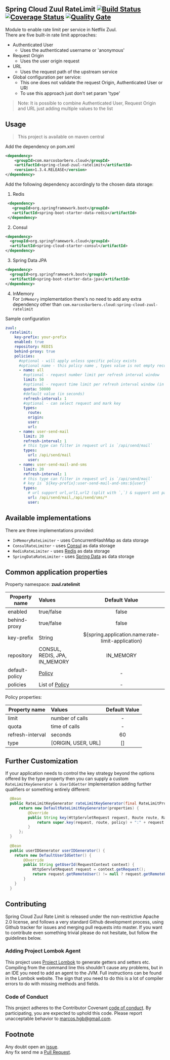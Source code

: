 Spring Cloud Zuul RateLimit [![Build Status](https://travis-ci.org/marcosbarbero/spring-cloud-zuul-ratelimit.svg?branch=master)](https://travis-ci.org/marcosbarbero/spring-cloud-zuul-ratelimit) 
[![Coverage Status](https://coveralls.io/repos/github/marcosbarbero/spring-cloud-zuul-ratelimit/badge.svg?branch=master)](https://coveralls.io/github/marcosbarbero/spring-cloud-zuul-ratelimit?branch=master) 
[![Quality Gate](https://sonarcloud.io/api/badges/gate?key=com.marcosbarbero.cloud:spring-cloud-zuul-ratelimit-parent)](https://sonarcloud.io/dashboard/index/com.marcosbarbero.cloud:spring-cloud-zuul-ratelimit-parent)
---
Module to enable rate limit per service in Netflix Zuul.  
There are five built-in rate limit approaches:
 - Authenticated User
   - Uses the authenticated username or 'anonymous'
 - Request Origin 
   - Uses the user origin request
 - URL
   - Uses the request path of the upstream service
 - Global configuration per service: 
   - This one does not validate the request Origin, Authenticated User or URI
   - To use this approach just don't set param 'type'
   
>Note: It is possible to combine Authenticated User, Request Origin and URL just adding 
multiple values to the list

Usage
---
>This project is available on maven central

Add the dependency on pom.xml
```xml
<dependency>
    <groupId>com.marcosbarbero.cloud</groupId>
    <artifactId>spring-cloud-zuul-ratelimit</artifactId>
    <version>1.3.4.RELEASE</version>
</dependency>
```

Add the following dependency accordingly to the chosen data storage: 

 1. Redis
  ```xml
   <dependency>
     <groupId>org.springframework.boot</groupId>
     <artifactId>spring-boot-starter-data-redis</artifactId>
   </dependency>
  ```

 2. Consul
  ```xml
  <dependency>
    <groupId>org.springframework.cloud</groupId>
    <artifactId>spring-cloud-starter-consul</artifactId>
  </dependency>
  ```

  3. Spring Data JPA
  ```xml
  <dependency>
    <groupId>org.springframework.boot</groupId>
    <artifactId>spring-boot-starter-data-jpa</artifactId>
  </dependency>
  ```
  
  4. InMemory  
  For `InMemory` implementation there's no need to add any extra dependency other than
   `com.marcosbarbero.cloud:spring-cloud-zuul-ratelimit` 

Sample configuration
```yaml
zuul:
  ratelimit:
    key-prefix: your-prefix 
    enabled: true 
    repository: REDIS 
    behind-proxy: true
    policies:
      #optional - will apply unless specific policy exists
      #optional name - this policy name , types value is not empty recommend use
      - name: all
        #optional - request number limit per refresh interval window
        limit: 50
        #optional - request time limit per refresh interval window (in seconds)
        quota: 50000
        #default value (in seconds)
        refresh-interval: 1
        #optional - can select request and mark key 
        types:
          route: 
          origin:
          user:
          url:
      - name: user-send-mail
        limit: 20
        refresh-interval: 1
        # this type can filter in request url is `/api/send/mail`
        types:
          url: /api/send/mail
          user:
      - name: user-send-mail-and-sms
        limit: 20
        refresh-interval: 1
        # this type can filter in request url is `/api/send/mail`
        # key is `${key-prefix}:user-send-mail-and-sms:${user}`
        types:
          # url support url,url1,url2 (split with `,`) & support ant path
          url: /api/send/mail,/api/send/sms/*
          user:
```

Available implementations
---
There are three implementations provided:  
 * `InMemoryRateLimiter` - uses ConcurrentHashMap as data storage
 * `ConsulRateLimiter` - uses [Consul](https://www.consul.io/) as data storage
 * `RedisRateLimiter` - uses [Redis](https://redis.io/) as data storage
 * `SpringDataRateLimiter` - uses [Spring Data](https://projects.spring.io/spring-data-jpa/) as data storage
 
Common application properties
---
Property namespace: __zuul.ratelimit__

|Property name| Values |Default Value|
|-------------|:-------|:-------------:|
|enabled       |true/false                   |false|
|behind-proxy  |true/false                   |false|
|key-prefix    |String                       |${spring.application.name:rate-limit-application}|
|repository    |CONSUL, REDIS, JPA, IN_MEMORY|IN_MEMORY|
|default-policy|[Policy](https://github.com/marcosbarbero/spring-cloud-zuul-ratelimit/blob/master/spring-cloud-zuul-ratelimit-core/src/main/java/com/marcosbarbero/cloud/autoconfigure/zuul/ratelimit/config/properties/RateLimitProperties.java#L64)| - |
|policies      |List of [Policy](https://github.com/marcosbarbero/spring-cloud-zuul-ratelimit/blob/master/spring-cloud-zuul-ratelimit-core/src/main/java/com/marcosbarbero/cloud/autoconfigure/zuul/ratelimit/config/properties/RateLimitProperties.java#L64)| - |

Policy properties:

|Property name| Values |Default Value|
|-------------|:-------|:-------------:|
|limit           |number of calls      |  - |
|quota           |time of calls        |  - |
|refresh-interval|seconds              | 60 |
|type            | [ORIGIN, USER, URL] | [] |

Further Customization
---

If your application needs to control the key strategy beyond the options offered by the type property then you can 
supply a custom `RateLimitKeyGenerator & UserIdGetter` implementation adding further qualifiers or something entirely different:

```java
  @Bean
  public RateLimitKeyGenerator rateLimitKeyGenerator(final RateLimitProperties properties) {
      return new DefaultRateLimitKeyGenerator(properties) {
          @Override
          public String key(HttpServletRequest request, Route route, RateLimitProperties.Policy policy) {
              return super.key(request, route, policy) + ":" + request.getMethod();
          }
      };
  }
  
  @Bean
  public userIDGenerator userIDGenerator() {
    return new DefaultUserIdGetter() {
        @Override
        public String getUserId(RequestContext context) {
            HttpServletRequest request = context.getRequest();
            return request.getRemoteUser() != null ? request.getRemoteUser() : ANONYMOUS_USER;
        }
    }
  }
```

Contributing
---
Spring Cloud Zuul Rate Limit is released under the non-restrictive Apache 2.0 license, and follows a very 
standard Github development process, using Github tracker for issues and merging pull requests into master. 
If you want to contribute even something trivial please do not hesitate, but follow the guidelines below.

### Adding Project Lombok Agent
This project uses [Project Lombok](http://projectlombok.org/features/index.html)
to generate getters and setters etc. Compiling from the command line this
shouldn't cause any problems, but in an IDE you need to add an agent
to the JVM. Full instructions can be found in the Lombok website. The
sign that you need to do this is a lot of compiler errors to do with
missing methods and fields.

### Code of Conduct
This project adheres to the Contributor Covenant 
[code of conduct](https://github.com/marcosbarbero/spring-cloud-starter-zuul-ratelimit/blob/master/docs/code-of-conduct.adoc). 
By participating, you are expected to uphold this code. Please report unacceptable behavior to marcos.hgb@gmail.com.

Footnote
---
Any doubt open an [issue](https://github.com/marcosbarbero/spring-cloud-starter-zuul-ratelimit/issues).  
Any fix send me a [Pull Request](https://github.com/marcosbarbero/spring-cloud-starter-zuul-ratelimit/pulls).
